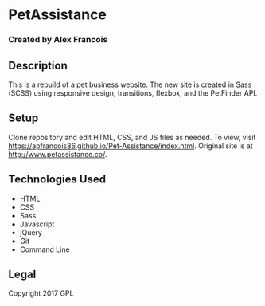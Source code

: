 # PetAssistance

### Created by Alex Francois


## Description
This is a rebuild of a pet business website. The new site is created in Sass (SCSS) using responsive design, transitions, flexbox, and the PetFinder API.



## Setup
Clone repository and edit HTML, CSS, and JS files as needed. To view, visit https://apfrancois86.github.io/Pet-Assistance/index.html. Original site is at http://www.petassistance.co/.


## Technologies Used
* HTML
* CSS
* Sass
* Javascript
* jQuery
* Git
* Command Line

## Legal
Copyright 2017 GPL
